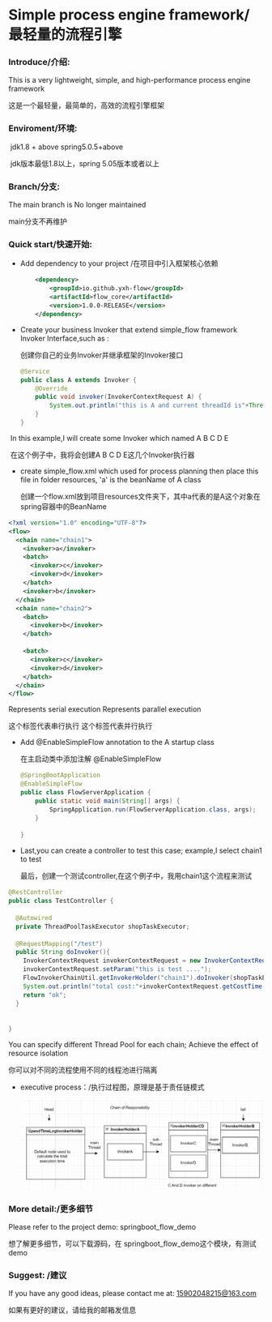 # Simple process engine framework/最轻量的流程引擎

### Introduce/介绍:

This is a very lightweight, simple, and high-performance process engine framework

这是一个最轻量，最简单的，高效的流程引擎框架

### Enviroment/环境:

​    jdk1.8 + above     spring5.0.5+above

​    jdk版本最低1.8以上，spring 5.05版本或者以上

### Branch/分支:

The main branch is No longer maintained

main分支不再维护

### Quick start/快速开始:

- Add dependency to your project /在项目中引入框架核心依赖

  ```xml
      <dependency>
          <groupId>io.github.yxh-flow</groupId>
          <artifactId>flow_core</artifactId>
          <version>1.0.0-RELEASE</version>
      </dependency>
  ```

- Create your business Invoker that extend simple_flow framework Invoker Interface,such as :

  创建你自己的业务Invoker并继承框架的Invoker接口
  
  ```java
  @Service
  public class A extends Invoker {
      @Override
      public void invoker(InvokerContextRequest A) {
          System.out.println("this is A and current threadId is"+Thread.currentThread().getId());
      }
  }
  ```

​       In this example,I will create some Invoker which named A B C D E

​       在这个例子中，我将会创建A B C D E这几个Invoker执行器

- create simple_flow.xml which used for process planning  then place this file in folder resources, 'a' is the beanName of A class

  创建一个flow.xml放到项目resources文件夹下，其中a代表的是A这个对象在spring容器中的BeanName

```xml
<?xml version="1.0" encoding="UTF-8"?>
<flow>
  <chain name="chain1">
    <invoker>a</invoker>
    <batch>
      <invoker>c</invoker>
      <invoker>d</invoker>
    </batch>
    <invoker>b</invoker>
  </chain>
  <chain name="chain2">
    <batch>
      <invoker>b</invoker>
    </batch>

    <batch>
      <invoker>c</invoker>
      <invoker>d</invoker>
    </batch>
  </chain>
</flow>
```

<invoker> Represents serial execution     <chain> Represents parallel execution

<invoker>这个标签代表串行执行                 <chain> 这个标签代表并行执行

- Add @EnableSimpleFlow annotation to the A startup class

  在主启动类中添加注解 @EnableSimpleFlow

  ```java
  @SpringBootApplication
  @EnableSimpleFlow
  public class FlowServerApplication {
      public static void main(String[] args) {
          SpringApplication.run(FlowServerApplication.class, args);
      }
      
  }
  ```

- Last,you can create a controller to test this case; example,I select chain1 to test

  最后，创建一个测试controller,在这个例子中，我用chain1这个流程来测试

```java
@RestController
public class TestController {

  @Autowired
  private ThreadPoolTaskExecutor shopTaskExecutor;

  @RequestMapping("/test")
  public String doInvoker(){
    InvokerContextRequest invokerContextRequest = new InvokerContextRequest();
    invokerContextRequest.setParam("this is test ....");
    FlowInvokerChainUtil.getInvokerHolder("chain1").doInvoker(shopTaskExecutor,invokerContextRequest);
    System.out.println("total cost:"+invokerContextRequest.getCostTime());
    return "ok";
  }


}
```

You can specify different Thread Pool for each chain; Achieve the effect of resource isolation

你可以对不同的流程使用不同的线程池进行隔离

- executive process：/执行过程图，原理是基于责任链模式

  ![chain](.\chain.png)

### More detail:/更多细节

Please refer to the project demo:  springboot_flow_demo

想了解更多细节，可以下载源码，在 springboot_flow_demo这个模块，有测试demo

### Suggest: /建议

If you have any good ideas, please contact me at: 15902048215@163.com

如果有更好的建议，请给我的邮箱发信息

​     